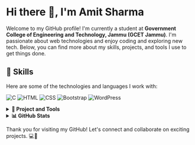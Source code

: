 
# Hi there 👋, I'm Amit Sharma

Welcome to my GitHub profile! I'm currently a student at **Government College of Engineering and Technology, Jammu (GCET Jammu)**. I'm passionate about web technologies and enjoy coding and exploring new tech. Below, you can find more about my skills, projects, and tools I use to get things done.

## 🚀 Skills
Here are some of the technologies and languages I work with:

<p>
  <img src="https://img.shields.io/badge/C-00599C?style=for-the-badge&logo=c&logoColor=white" alt="C"/>
  <img src="https://img.shields.io/badge/HTML5-E34F26?style=for-the-badge&logo=html5&logoColor=white" alt="HTML"/>
  <img src="https://img.shields.io/badge/CSS3-1572B6?style=for-the-badge&logo=css3&logoColor=white" alt="CSS"/>
  <img src="https://img.shields.io/badge/Bootstrap-7952B3?style=for-the-badge&logo=bootstrap&logoColor=white" alt="Bootstrap"/>
  <img src="https://img.shields.io/badge/WordPress-21759B?style=for-the-badge&logo=wordpress&logoColor=white" alt="WordPress"/>
</p>

<details>
  <summary><strong>📂 Project and Tools</strong></summary>
  
  ### Project
  - [**Codevora**](https://codevora.netlify.app): A website showcasing my skills and work.

  ### ⚙️ Things I Use to Get Stuff Done
  - **OS**: Windows 11
  - **Laptop**: HP
  - **Code Editor**: VSCode
</details>

<details>
  <summary><strong>📊 GitHub Stats</strong></summary>

  <div align="center">
  
  ![Amit's GitHub stats](https://github-readme-stats.vercel.app/api?username=darkforce112&show_icons=true&theme=radical)

  [![Top Langs](https://github-readme-stats.vercel.app/api/top-langs/?username=darkforce112&layout=compact&theme=radical)](https://github.com/darkforce112)

  </div>
</details>

Thank you for visiting my GitHub! Let's connect and collaborate on exciting projects. 💻🚀

















<!--
# <img src="https://readme-typing-svg.demolab.com?font=Fira+Code&pause=1000&width=435&lines=Darkforce" alt="Darkforce112" />

👋 Hey there, I'm <a href="https://github.com/Darkforce112">@Darkforce112</a> - a tech enthusiast

👀 I'm always trying to learn new web development skills to stay up-to-date.

☑️ Seeking opportunities to collaborate on web development or open-source projects.
<h2 style="text-align:center;">My Portfolio </h2>
<ul>
<li><a   target="_blank" href="https://sharmaamit.42web.io/" >My Portfolio</a></li>
</ul>

<hr>

<div >
<img src="https://readme-typing-svg.demolab.com?font=Fira+Code&pause=1000&width=435&lines=%F0%9F%91%8B+Hi%2C+I%E2%80%99m+Student+(From+Jammu)+" alt="👋 Hi, I’m Student (From Jammu) " />
</div>


<p>
<img src="https://readme-typing-svg.demolab.com?font=Fira+Code&pause=1000&background=0A000000&center=true&width=435&lines=Darkforce112;Always+Learning+new+things;Skills+-+Wordpress+%2C+C+" alt="Skills" />
</p>

<p>
<img src="https://streak-stats.demolab.com?user=Darkforce112&theme=dark&border_radius=10" alt="GitHub Streak"/></a>
</p>
<hr>
<br>
<h2 style="text-align:center;">My Wordpress Project</h2>
<ul>
<li><a   target="_blank" href="https://codingschool.rf.gd/" >CodingSchool</a></li>
<li><a  target="_blank"  href="http://book.great-site.net/">Books</a></li>
</ul>

<hr>
<h2 style="text-align:center;">My Frontend Project</h2>
<ul>
<li><a   target="_blank" href="https://darkforce112.github.io/iCoder/" >iCoder</a></li>
</ul>
-->
